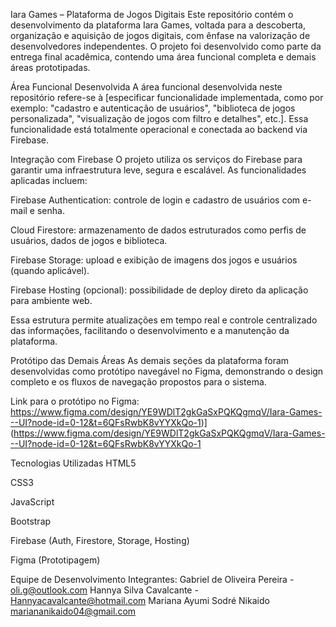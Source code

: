 Iara Games – Plataforma de Jogos Digitais
Este repositório contém o desenvolvimento da plataforma Iara Games, voltada para a descoberta, organização e aquisição de jogos digitais, com ênfase na valorização de desenvolvedores independentes. O projeto foi desenvolvido como parte da entrega final acadêmica, contendo uma área funcional completa e demais áreas prototipadas.

Área Funcional Desenvolvida
A área funcional desenvolvida neste repositório refere-se à [especificar funcionalidade implementada, como por exemplo: "cadastro e autenticação de usuários", "biblioteca de jogos personalizada", "visualização de jogos com filtro e detalhes", etc.]. Essa funcionalidade está totalmente operacional e conectada ao backend via Firebase.

Integração com Firebase
O projeto utiliza os serviços do Firebase para garantir uma infraestrutura leve, segura e escalável. As funcionalidades aplicadas incluem:

Firebase Authentication: controle de login e cadastro de usuários com e-mail e senha.

Cloud Firestore: armazenamento de dados estruturados como perfis de usuários, dados de jogos e biblioteca.

Firebase Storage: upload e exibição de imagens dos jogos e usuários (quando aplicável).

Firebase Hosting (opcional): possibilidade de deploy direto da aplicação para ambiente web.

Essa estrutura permite atualizações em tempo real e controle centralizado das informações, facilitando o desenvolvimento e a manutenção da plataforma.

Protótipo das Demais Áreas
As demais seções da plataforma foram desenvolvidas como protótipo navegável no Figma, demonstrando o design completo e os fluxos de navegação propostos para o sistema.

Link para o protótipo no Figma: https://www.figma.com/design/YE9WDlT2gkGaSxPQKQgmqV/Iara-Games---UI?node-id=0-12&t=6QFsRwbK8vYYXkQo-1)](https://www.figma.com/design/YE9WDlT2gkGaSxPQKQgmqV/Iara-Games---UI?node-id=0-12&t=6QFsRwbK8vYYXkQo-1

Tecnologias Utilizadas
HTML5

CSS3

JavaScript

Bootstrap

Firebase (Auth, Firestore, Storage, Hosting)

Figma (Prototipagem)

Equipe de Desenvolvimento
Integrantes:
Gabriel de Oliveira Pereira - oli.g@outlook.com
Hannya Silva Cavalcante - Hannyacavalcante@hotmail.com
Mariana Ayumi Sodré Nikaido mariananikaido04@gmail.com
